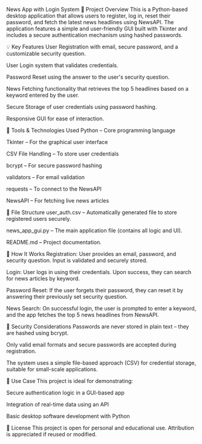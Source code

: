News App with Login System
📌 Project Overview
This is a Python-based desktop application that allows users to register, log in, reset their password, and fetch the latest news headlines using NewsAPI. The application features a simple and user-friendly GUI built with Tkinter and includes a secure authentication mechanism using hashed passwords.

💡 Key Features
User Registration with email, secure password, and a customizable security question.

User Login system that validates credentials.

Password Reset using the answer to the user's security question.

News Fetching functionality that retrieves the top 5 headlines based on a keyword entered by the user.

Secure Storage of user credentials using password hashing.

Responsive GUI for ease of interaction.

🧰 Tools & Technologies Used
Python – Core programming language

Tkinter – For the graphical user interface

CSV File Handling – To store user credentials

bcrypt – For secure password hashing

validators – For email validation

requests – To connect to the NewsAPI

NewsAPI – For fetching live news articles

📂 File Structure
user_auth.csv – Automatically generated file to store registered users securely.

news_app_gui.py – The main application file (contains all logic and UI).

README.md – Project documentation.

🧠 How It Works
Registration: User provides an email, password, and security question. Input is validated and securely stored.

Login: User logs in using their credentials. Upon success, they can search for news articles by keyword.

Password Reset: If the user forgets their password, they can reset it by answering their previously set security question.

News Search: On successful login, the user is prompted to enter a keyword, and the app fetches the top 5 news headlines from NewsAPI.

🔐 Security Considerations
Passwords are never stored in plain text – they are hashed using bcrypt.

Only valid email formats and secure passwords are accepted during registration.

The system uses a simple file-based approach (CSV) for credential storage, suitable for small-scale applications.

🎯 Use Case
This project is ideal for demonstrating:

Secure authentication logic in a GUI-based app

Integration of real-time data using an API

Basic desktop software development with Python

📜 License
This project is open for personal and educational use. Attribution is appreciated if reused or modified.
